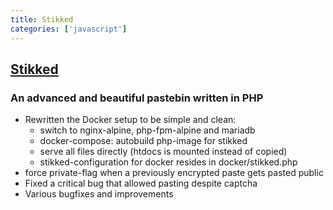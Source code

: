 ```yaml
---
title: Stikked
categories: ['javascript']
---
```

## [Stikked](https://github.com/claudehohl/Stikked)

### An advanced and beautiful pastebin written in PHP


* Rewritten the Docker setup to be simple and clean:
  * switch to nginx-alpine, php-fpm-alpine and mariadb
  * docker-compose: autobuild php-image for stikked
  * serve all files directly (htdocs is mounted instead of copied)
  * stikked-configuration for docker resides in docker/stikked.php
* force private-flag when a previously encrypted paste gets pasted public
* Fixed a critical bug that allowed pasting despite captcha
* Various bugfixes and improvements
